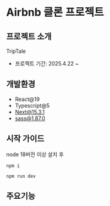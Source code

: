# Airbnb 클론 프로젝트

## 프로젝트 소개
TripTale

- 프로젝트 기간: 2025.4.22 ~ 

## 개발환경
- React@19
- Typescript@5
- Next@15.3.1
- sass@1.87.0

## 시작 가이드

node 18버전 이상 설치 후

`npm i`

`npm run dev`

## 주요기능
